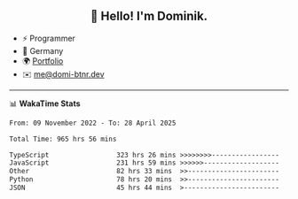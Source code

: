 <h2 align="center">👋 Hello! I'm Dominik.</h2>

- ⚡ Programmer
- 📍 Germany
- 🌍 [Portfolio](https://domi-btnr.dev)
- ✉️ [me@domi-btnr.dev](mailto://me@domi-btnr.dev)

---
📊 **WakaTime Stats**
<!--START_SECTION:waka-->

```txt
From: 09 November 2022 - To: 28 April 2025

Total Time: 965 hrs 56 mins

TypeScript                 323 hrs 26 mins >>>>>>>>-----------------   33.49 %
JavaScript                 231 hrs 59 mins >>>>>>-------------------   24.02 %
Other                      82 hrs 33 mins  >>-----------------------   08.55 %
Python                     78 hrs 20 mins  >>-----------------------   08.11 %
JSON                       45 hrs 44 mins  >------------------------   04.74 %
```

<!--END_SECTION:waka-->
